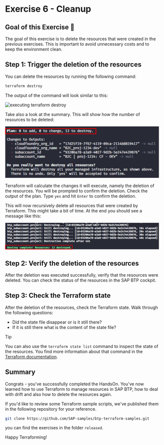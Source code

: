 # Exercise 6 - Cleanup

## Goal of this Exercise 🎯

The goal of this exercise is to delete the resources that were created in the previous exercises. This is important to avoid unnecessary costs and to keep the environment clean.

## Step 1: Trigger the deletion of the resources

You can delete the resources by running the following command:

```bash
terraform destroy
```

The output of the command will look similar to this:

<img width="600px" src="assets/ex8_1.png" alt="executing terraform destroy">

Take also a look at the summary. This will show how the number of resources to be deleted:

<img width="600px" src="assets/ex8_2.png" alt="overview of deleted resources">

Terraform will calculate the changes it will execute, namely the deletion of the resources. You will be prompted to confirm the deletion. Check the output of the plan. Type `yes` and hit `Enter` to confirm the deletion.

This will now recursively delete all resources that were created by Terraform. This might take a bit of time. At the end you should see a message like this:

<img width="600px" src="assets/ex8_3.png" alt="result of terraform destroy">

## Step 2: Verify the deletion of the resources

After the deletion was executed successfully, verify that the resources were deleted. You can check the status of the resources in the SAP BTP cockpit.

## Step 3: Check the Terraform state

After the deletion of the resources, check the Terraform state. Walk through the following questions:

- Did the state file disappear or is it still there?
- If it is still there what is the content of the state file?

> [!TIP]
> You can also use the `terraform state list` command to inspect the state of the resources. You find more information about that command in the [Terraform documentation](https://developer.hashicorp.com/terraform/cli/state/inspect).

## Summary

Congrats - you've successfully completed the HandsOn. You've now learned how to use Terraform to manage resources in SAP BTP, how to deal with drift and also how to delete the resources again.

If you'd like to review some Terraform sample scripts, we've published them in the following repository for your reference.

```bash
git clone https://github.com/SAP-samples/btp-terraform-samples.git
```

you can find the exercises in the folder `released`.

Happy Terraforming!
